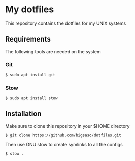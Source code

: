 # My dotfiles

This repository contains the dotfiles for my UNIX systems

## Requirements

The following tools are needed on the system

### Git

```
$ sudo apt install git
```

### Stow

```
$ sudo apt install stow
```

## Installation

Make sure to clone this repository in your $HOME directory

```
$ git clone https://github.com/bigsaso/dotfiles.git
```

Then use GNU stow to create symlinks to all the configs

```
$ stow .
```
